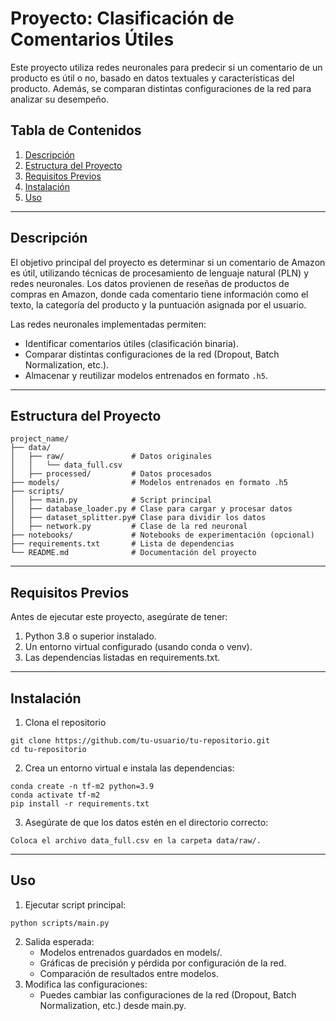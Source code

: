 # Proyecto: Clasificación de Comentarios Útiles

Este proyecto utiliza redes neuronales para predecir si un comentario de un producto es útil o no, basado en datos textuales y características del producto. Además, se comparan distintas configuraciones de la red para analizar su desempeño.

## Tabla de Contenidos

1. [Descripción](#descripción)
2. [Estructura del Proyecto](#estructura-del-proyecto)
3. [Requisitos Previos](#requisitos-previos)
4. [Instalación](#instalación)
5. [Uso](#uso)

---

## Descripción

El objetivo principal del proyecto es determinar si un comentario de Amazon es útil, utilizando técnicas de procesamiento de lenguaje natural (PLN) y redes neuronales. Los datos provienen de reseñas de productos de compras en Amazon, donde cada comentario tiene información como el texto, la categoría del producto y la puntuación asignada por el usuario.

Las redes neuronales implementadas permiten:
- Identificar comentarios útiles (clasificación binaria).
- Comparar distintas configuraciones de la red (Dropout, Batch Normalization, etc.).
- Almacenar y reutilizar modelos entrenados en formato `.h5`.

---

## Estructura del Proyecto

```plaintext
project_name/
├── data/
│   ├── raw/               # Datos originales
│   │   └── data_full.csv
│   ├── processed/         # Datos procesados
├── models/                # Modelos entrenados en formato .h5
├── scripts/
│   ├── main.py            # Script principal
│   ├── database_loader.py # Clase para cargar y procesar datos
│   ├── dataset_splitter.py# Clase para dividir los datos
│   ├── network.py         # Clase de la red neuronal
├── notebooks/             # Notebooks de experimentación (opcional)
├── requirements.txt       # Lista de dependencias
└── README.md              # Documentación del proyecto
```
---

## Requisitos Previos

Antes de ejecutar este proyecto, asegúrate de tener:
1. Python 3.8 o superior instalado.
2. Un entorno virtual configurado (usando conda o venv).
3. Las dependencias listadas en requirements.txt.

---

## Instalación

1. Clona el repositorio

```repositorio
git clone https://github.com/tu-usuario/tu-repositorio.git
cd tu-repositorio
```

2. Crea un entorno virtual e instala las dependencias:

```dependencias
conda create -n tf-m2 python=3.9
conda activate tf-m2
pip install -r requirements.txt
```

3. Asegúrate de que los datos estén en el directorio correcto:

```
Coloca el archivo data_full.csv en la carpeta data/raw/.
```

---

## Uso

1. Ejecutar script principal:

```ejecutar
python scripts/main.py
```

2. Salida esperada:
   - Modelos entrenados guardados en models/.
   - Gráficas de precisión y pérdida por configuración de la red.
   - Comparación de resultados entre modelos.
3. Modifica las configuraciones:
   - Puedes cambiar las configuraciones de la red (Dropout, Batch Normalization, etc.) desde main.py.

